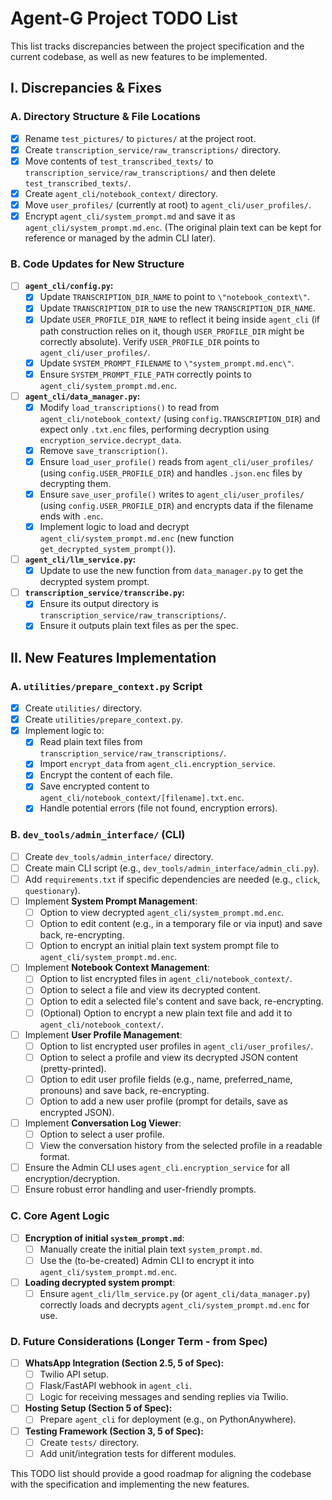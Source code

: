 # Agent-G Project TODO List

This list tracks discrepancies between the project specification and the current codebase, as well as new features to be implemented.

## I. Discrepancies & Fixes

### A. Directory Structure & File Locations
- [x] Rename `test_pictures/` to `pictures/` at the project root.
- [x] Create `transcription_service/raw_transcriptions/` directory.
- [x] Move contents of `test_transcribed_texts/` to `transcription_service/raw_transcriptions/` and then delete `test_transcribed_texts/`.
- [x] Create `agent_cli/notebook_context/` directory.
- [x] Move `user_profiles/` (currently at root) to `agent_cli/user_profiles/`.
- [x] Encrypt `agent_cli/system_prompt.md` and save it as `agent_cli/system_prompt.md.enc`. (The original plain text can be kept for reference or managed by the admin CLI later).

### B. Code Updates for New Structure
- [ ] **`agent_cli/config.py`:**
    - [x] Update `TRANSCRIPTION_DIR_NAME` to point to `\"notebook_context\"`.
    - [x] Update `TRANSCRIPTION_DIR` to use the new `TRANSCRIPTION_DIR_NAME`.
    - [x] Update `USER_PROFILE_DIR_NAME` to reflect it being inside `agent_cli` (if path construction relies on it, though `USER_PROFILE_DIR` might be correctly absolute). Verify `USER_PROFILE_DIR` points to `agent_cli/user_profiles/`.
    - [x] Update `SYSTEM_PROMPT_FILENAME` to `\"system_prompt.md.enc\"`.
    - [x] Ensure `SYSTEM_PROMPT_FILE_PATH` correctly points to `agent_cli/system_prompt.md.enc`.
- [ ] **`agent_cli/data_manager.py`:**
    - [x] Modify `load_transcriptions()` to read from `agent_cli/notebook_context/` (using `config.TRANSCRIPTION_DIR`) and expect only `.txt.enc` files, performing decryption using `encryption_service.decrypt_data`.
    - [x] Remove `save_transcription()`.
    - [x] Ensure `load_user_profile()` reads from `agent_cli/user_profiles/` (using `config.USER_PROFILE_DIR`) and handles `.json.enc` files by decrypting them.
    - [x] Ensure `save_user_profile()` writes to `agent_cli/user_profiles/` (using `config.USER_PROFILE_DIR`) and encrypts data if the filename ends with `.enc`.
    - [x] Implement logic to load and decrypt `agent_cli/system_prompt.md.enc` (new function `get_decrypted_system_prompt()`).
- [ ] **`agent_cli/llm_service.py`:**
    - [x] Update to use the new function from `data_manager.py` to get the decrypted system prompt.
- [ ] **`transcription_service/transcribe.py`:**
    - [x] Ensure its output directory is `transcription_service/raw_transcriptions/`.
    - [x] Ensure it outputs plain text files as per the spec.

## II. New Features Implementation

### A. `utilities/prepare_context.py` Script
- [x] Create `utilities/` directory.
- [x] Create `utilities/prepare_context.py`.
- [x] Implement logic to:
    - [x] Read plain text files from `transcription_service/raw_transcriptions/`.
    - [x] Import `encrypt_data` from `agent_cli.encryption_service`.
    - [x] Encrypt the content of each file.
    - [x] Save encrypted content to `agent_cli/notebook_context/[filename].txt.enc`.
    - [x] Handle potential errors (file not found, encryption errors).

### B. `dev_tools/admin_interface/` (CLI)
- [ ] Create `dev_tools/admin_interface/` directory.
- [ ] Create main CLI script (e.g., `dev_tools/admin_interface/admin_cli.py`).
- [ ] Add `requirements.txt` if specific dependencies are needed (e.g., `click`, `questionary`).
- [ ] Implement **System Prompt Management**:
    - [ ] Option to view decrypted `agent_cli/system_prompt.md.enc`.
    - [ ] Option to edit content (e.g., in a temporary file or via input) and save back, re-encrypting.
    - [ ] Option to encrypt an initial plain text system prompt file to `agent_cli/system_prompt.md.enc`.
- [ ] Implement **Notebook Context Management**:
    - [ ] Option to list encrypted files in `agent_cli/notebook_context/`.
    - [ ] Option to select a file and view its decrypted content.
    - [ ] Option to edit a selected file's content and save back, re-encrypting.
    - [ ] (Optional) Option to encrypt a new plain text file and add it to `agent_cli/notebook_context/`.
- [ ] Implement **User Profile Management**:
    - [ ] Option to list encrypted user profiles in `agent_cli/user_profiles/`.
    - [ ] Option to select a profile and view its decrypted JSON content (pretty-printed).
    - [ ] Option to edit user profile fields (e.g., name, preferred_name, pronouns) and save back, re-encrypting.
    - [ ] Option to add a new user profile (prompt for details, save as encrypted JSON).
- [ ] Implement **Conversation Log Viewer**:
    - [ ] Option to select a user profile.
    - [ ] View the conversation history from the selected profile in a readable format.
- [ ] Ensure the Admin CLI uses `agent_cli.encryption_service` for all encryption/decryption.
- [ ] Ensure robust error handling and user-friendly prompts.

### C. Core Agent Logic
- [ ] **Encryption of initial `system_prompt.md`**:
    - [ ] Manually create the initial plain text `system_prompt.md`.
    - [ ] Use the (to-be-created) Admin CLI to encrypt it into `agent_cli/system_prompt.md.enc`.
- [ ] **Loading decrypted system prompt**:
    - [ ] Ensure `agent_cli/llm_service.py` (or `agent_cli/data_manager.py`) correctly loads and decrypts `agent_cli/system_prompt.md.enc` for use.

### D. Future Considerations (Longer Term - from Spec)
- [ ] **WhatsApp Integration (Section 2.5, 5 of Spec):**
    - [ ] Twilio API setup.
    - [ ] Flask/FastAPI webhook in `agent_cli`.
    - [ ] Logic for receiving messages and sending replies via Twilio.
- [ ] **Hosting Setup (Section 5 of Spec):**
    - [ ] Prepare `agent_cli` for deployment (e.g., on PythonAnywhere).
- [ ] **Testing Framework (Section 3, 5 of Spec):**
    - [ ] Create `tests/` directory.
    - [ ] Add unit/integration tests for different modules.

This TODO list should provide a good roadmap for aligning the codebase with the specification and implementing the new features.
